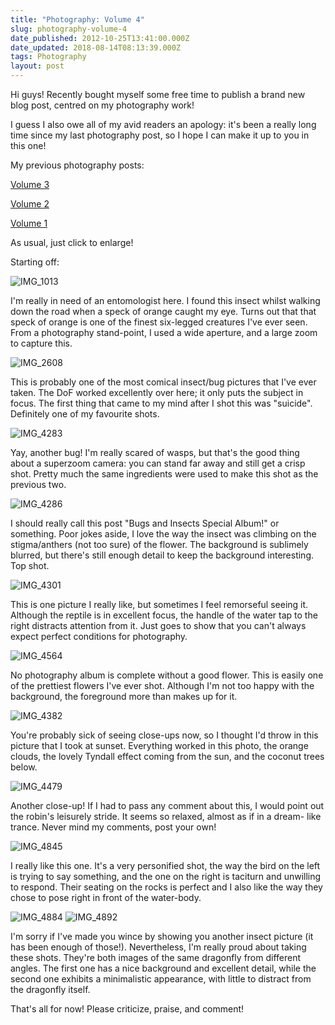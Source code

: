 ```yaml
---
title: "Photography: Volume 4"
slug: photography-volume-4
date_published: 2012-10-25T13:41:00.000Z
date_updated: 2018-08-14T08:13:39.000Z
tags: Photography
layout: post
---
```


Hi guys! Recently bought myself some free time to publish a brand new blog post, centred on my photography work!

I guess I also owe all of my avid readers an apology: it\'s been a really long time since my last photography post, so I hope I can make it up to you in this one!

My previous photography posts:

[Volume 3](/2012/05/08/photography-volume-3/)

[Volume 2](/2012/03/20/photography-volume-2/)

[Volume 1](/2011/10/19/photography-volume-1/)

As usual, just click to enlarge!

Starting off:

![IMG_1013](/content/images/2018/08/IMG_1013.JPG)

I\'m really in need of an entomologist here. I found this insect whilst walking down the road when a speck of orange caught my eye. Turns out that that speck of orange is one of the finest six-legged creatures I\'ve ever seen. From a photography stand-point, I used a wide aperture, and a large zoom to capture this.

![IMG_2608](/content/images/2018/08/IMG_2608.JPG)

This is probably one of the most comical insect/bug pictures that I\'ve ever taken. The DoF worked excellently over here; it only puts the subject in focus. The first thing that came to my mind after I shot this was \"suicide\". Definitely one of my favourite shots.

![IMG_4283](/content/images/2018/08/IMG_4283.JPG)

Yay, another bug! I\'m really scared of wasps, but that\'s the good thing about a superzoom camera: you can stand far away and still get a crisp shot. Pretty much the same ingredients were used to make this shot as the previous two.

![IMG_4286](/content/images/2018/08/IMG_4286.JPG)

I should really call this post \"Bugs and Insects Special Album!\" or something. Poor jokes aside, I love the way the insect was climbing on the stigma/anthers (not too sure) of the flower. The background is sublimely blurred, but there\'s still enough detail to keep the background interesting. Top shot.

![IMG_4301](/content/images/2018/08/IMG_4301.JPG)

This is one picture I really like, but sometimes I feel remorseful seeing it. Although the reptile is in excellent focus, the handle of the water tap to the right distracts attention from it. Just goes to show that you can\'t always expect perfect conditions for photography.

![IMG_4564](/content/images/2018/08/IMG_4564.JPG)

No photography album is complete without a good flower. This is easily one of the prettiest flowers I\'ve ever shot. Although I\'m not too happy with the background, the foreground more than makes up for it.

![IMG_4382](/content/images/2018/08/IMG_4382.JPG)

You\'re probably sick of seeing close-ups now, so I thought I\'d throw in this picture that I took at sunset.  Everything worked in this photo, the orange clouds, the lovely Tyndall effect coming from the sun, and the coconut trees below.

![IMG_4479](/content/images/2018/08/IMG_4479.JPG)

Another close-up! If I had to pass any comment about this, I would point out the robin\'s leisurely stride. It seems so relaxed, almost as if in a dream- like trance. Never mind my comments, post your own!

![IMG_4845](/content/images/2018/08/IMG_4845.JPG)

I really like this one. It\'s a very personified shot, the way the bird on the left is trying to say something, and the one on the right is taciturn and unwilling to respond. Their seating on the rocks is perfect and I also like the way they chose to pose right in front of the water-body.

![IMG_4884](/content/images/2018/08/IMG_4884.JPG)
![IMG_4892](/content/images/2018/08/IMG_4892.JPG)

I\'m sorry if I\'ve made you wince by showing you another insect picture (it has been enough of those!). Nevertheless, I\'m really proud about taking these shots. They\'re both images of the same dragonfly from different angles. The first one has a nice background and excellent detail, while the second one exhibits a minimalistic appearance, with little to distract from the dragonfly itself.

That\'s all for now! Please criticize, praise, and comment!
